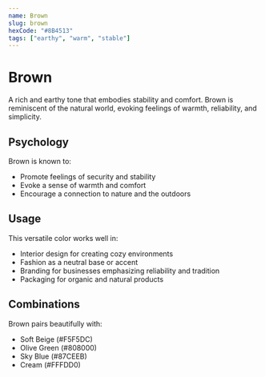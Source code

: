 ```yaml
---
name: Brown
slug: brown
hexCode: "#8B4513"
tags: ["earthy", "warm", "stable"]
---
```


# Brown

A rich and earthy tone that embodies stability and comfort. Brown is reminiscent of the natural world, evoking feelings of warmth, reliability, and simplicity.

## Psychology

Brown is known to:
- Promote feelings of security and stability
- Evoke a sense of warmth and comfort
- Encourage a connection to nature and the outdoors

## Usage

This versatile color works well in:
- Interior design for creating cozy environments
- Fashion as a neutral base or accent
- Branding for businesses emphasizing reliability and tradition
- Packaging for organic and natural products

## Combinations

Brown pairs beautifully with:
- Soft Beige (#F5F5DC)
- Olive Green (#808000)
- Sky Blue (#87CEEB)
- Cream (#FFFDD0)